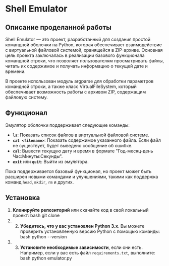 # Shell Emulator

## Описание проделанной работы

Shell Emulator — это проект, разработанный для создания простой командной оболочки на Python, которая обеспечивает взаимодействие с виртуальной файловой системой, хранящейся в ZIP-архиве. Основная цель проекта заключалась в реализации базового функционала командной строки, что позволяет пользователям просматривать файлы, читать их содержимое и получать информацию о текущей дате и времени.

В проекте использован модуль argparse для обработки параметров командной строки, а также класс VirtualFileSystem, который обеспечивает возможность работы с архивом ZIP, содержащим файловую систему.

## Функционал

Эмулятор оболочки поддерживает следующие команды:

- **`ls`**: Показать список файлов в виртуальной файловой системе.
- **`cat <filename>`**: Показать содержимое указанного файла. Если файл не существует, будет выведено сообщение об ошибке.
- **`cal`**: Вывести текущую дату и время в формате "Год-месяц-день Час:Минуты:Секунды".
- **`exit`** или **`quit`**: Выйти из эмулятора.

Пока поддерживается базовый функционал, но проект может быть расширен новыми командами и улучшениями, такими как поддержка команд `head`, `mkdir`, `rm` и других.

## Установка

1. **Клонируйте репозиторий** или скачайте код в свой локальный проект:
bash
git clone 
2. 2. **Убедитесь, что у вас установлен Python 3.x**. Вы можете проверить установленную версию Python с помощью команды:
bash
   python --version
3. 3. **Установите необходимые зависимости**, если они есть. Например, если у вас есть файл `requirements.txt`, выполните:
bash
   python emulator.py  
